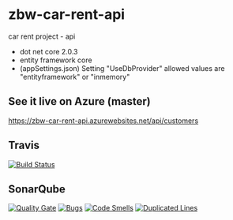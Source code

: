 # zbw-car-rent-api
car rent project - api
- dot net core 2.0.3
- entity framework core
- (appSettings.json) Setting "UseDbProvider" allowed values are "entityframework" or "inmemory"

## See it live on Azure (master)
https://zbw-car-rent-api.azurewebsites.net/api/customers

## Travis
[![Build Status](https://travis-ci.org/bschaeublin/zbw-car-rent-api.svg?branch=develop)](https://travis-ci.org/bschaeublin/zbw-car-rent-api)

## SonarQube
[![Quality Gate](https://sonarcloud.io/api/project_badges/measure?project=zbw-car-rent-api&metric=alert_status)](https://sonarcloud.io/dashboard?id=zbw-car-rent-api)
[![Bugs](https://sonarcloud.io/api/project_badges/measure?project=zbw-car-rent-api&metric=bugs)](https://sonarcloud.io/project/issues?id=zbw-car-rent-api&resolved=false&types=BUG)
[![Code Smells](https://sonarcloud.io/api/project_badges/measure?project=zbw-car-rent-api&metric=code_smells)](https://sonarcloud.io/project/issues?id=zbw-car-rent-api&resolved=false&types=CODE_SMELL)
[![Duplicated Lines](https://sonarcloud.io/api/project_badges/measure?project=zbw-car-rent-api&metric=duplicated_lines_density)](https://sonarcloud.io/component_measures?id=zbw-car-rent-api&metric=duplicated_lines_density)
